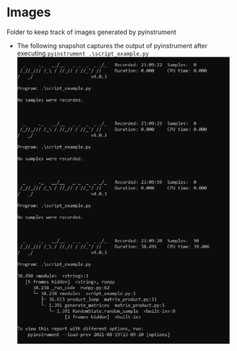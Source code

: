 # Images

Folder to keep track of images generated by pyinstrument


* The following snapshot captures the output of pyinstrument after executing `pyinstrument .\script_example.py`
![alt text](pyinstrument_output.PNG)
